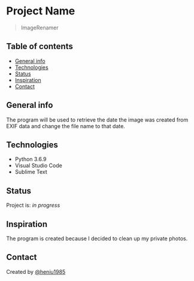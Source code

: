 # Project Name

> ImageRenamer

## Table of contents

* [General info](#general-info)
* [Technologies](#technologies)
* [Status](#status)
* [Inspiration](#inspiration)
* [Contact](#contact)

## General info

The program will be used to retrieve the date the image was created from EXIF data and change the file name to that date.

## Technologies

* Python 3.6.9
* Visual Studio Code
* Sublime Text

## Status

Project is: _in progress_

## Inspiration

The program is created because I decided to clean up my private photos.

## Contact

Created by [@heniu1985](https://github.com/heniu1985)
